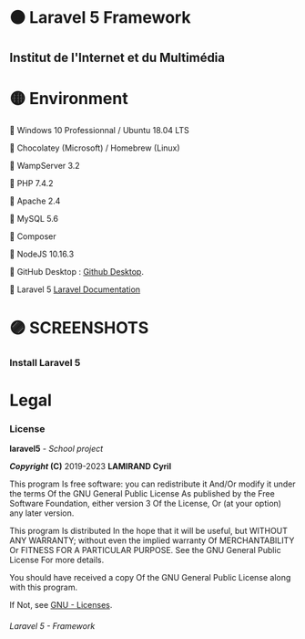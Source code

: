 <h1>🟠 Laravel 5 Framework</h1>
<h2>Institut de l'Internet et du Multimédia</h2>
<h1>🟡 Environment</h1>
<p>🔹 Windows 10 Professionnal / Ubuntu 18.04 LTS</p>
<p>🔸 Chocolatey (Microsoft) / Homebrew (Linux)</p>
<p>🔹 WampServer 3.2</p>
<p>🔸 PHP 7.4.2</p>
<p>🔹 Apache 2.4</p>
<p>🔸 MySQL 5.6</p>
<p>🔹 Composer</p>
<p>🔸 NodeJS 10.16.3</p>
<p>🔹 GitHub Desktop : <a href="https://desktop.github.com/">Github Desktop</a>.</p>
<p>🔸 Laravel 5 <a href="https://laravel.com/">Laravel Documentation</a></p>

<h1>🟣 SCREENSHOTS</h1>
<h3>Install Laravel 5</h3>

<h1>Legal</h1>
<h3>License</h3>
<p><b>laravel5</b> - <i>School project</i></p>
<p><b><i>Copyright</i> (C)</b> 2019-2023 <b>LAMIRAND Cyril</b></p>
<p>This program Is free software: you can redistribute it And/Or modify it under the terms Of the GNU General Public License As published by the Free Software Foundation, either version 3 Of the License, Or (at your option) any later version.</p>
<p>This program Is distributed In the hope that it will be useful, but WITHOUT ANY WARRANTY; without even the implied warranty Of MERCHANTABILITY Or FITNESS FOR A PARTICULAR PURPOSE. See the GNU General Public License For more details.</p>
<p>You should have received a copy Of the GNU General Public License along with this program.</p> 
<p>If Not, see <a href="http://www.gnu.org/licenses/">GNU - Licenses</a>.</p>
 <h6>Laravel 5 - Framework</h6>
